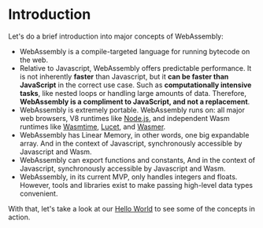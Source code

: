 # Introduction

Let's do a brief introduction into major concepts of WebAssembly:

-   WebAssembly is a compile-targeted language for running bytecode on the web.
-   Relative to Javascript, WebAssembly offers predictable performance. It is not inherently **faster** than Javascript, but it **can be faster than JavaScript** in the correct use case. Such as **computationally intensive tasks**, like nested loops or handling large amounts of data. Therefore, **WebAssembly is a compliment to JavaScript, and not a replacement**.
-   WebAssembly is extremely portable. WebAssembly runs on: all major web browsers, V8 runtimes like [Node.js](https://nodejs.org/en/), and independent Wasm runtimes like [Wasmtime](https://wasmtime.dev/), [Lucet](https://github.com/bytecodealliance/lucet), and [Wasmer](https://github.com/wasmerio/wasmer).
-   WebAssembly has Linear Memory, in other words, one big expandable array. And in the context of Javascript, synchronously accessible by Javascript and Wasm.
-   WebAssembly can export functions and constants, And in the context of Javascript, synchronously accessible by Javascript and Wasm.
-   WebAssembly, in its current MVP, only handles integers and floats. However, tools and libraries exist to make passing high-level data types convenient.

With that, let's take a look at our [Hello World](/example-redirect?exampleName=hello-world) to see some of the concepts in action.
